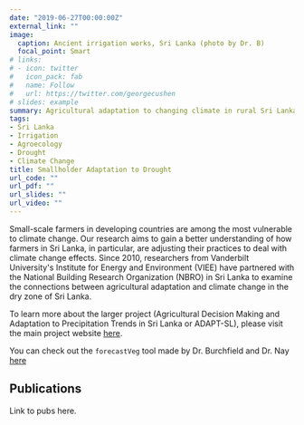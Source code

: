 ```yaml
---
date: "2019-06-27T00:00:00Z"
external_link: ""
image:
  caption: Ancient irrigation works, Sri Lanka (photo by Dr. B)
  focal_point: Smart
# links:
# - icon: twitter
#   icon_pack: fab
#   name: Follow
#   url: https://twitter.com/georgecushen
# slides: example
summary: Agricultural adaptation to changing climate in rural Sri Lanka.
tags:
- Sri Lanka
- Irrigation
- Agroecology
- Drought
- Climate Change
title: Smallholder Adaptation to Drought
url_code: ""
url_pdf: ""
url_slides: ""
url_video: ""
---
```


Small-scale farmers in developing countries are among the most vulnerable to climate change. Our research aims to gain a better understanding of how farmers in Sri Lanka, in particular, are adjusting their practices to deal with climate change effects. Since 2010, researchers from Vanderbilt University's Institute for Energy and Environment (VIEE) have partnered with the National Building Research Organization (NBRO) in Sri Lanka to examine the connections between agricultural adaptation and climate change in the dry zone of Sri Lanka.  

To learn more about the larger project (Agricultural Decision Making and Adaptation to Precipitation Trends in Sri Lanka or ADAPT-SL), please visit the main project website [here](https://my.vanderbilt.edu/srilankaproject/).  

You can check out the `forecastVeg` tool made by Dr. Burchfield and Dr. Nay [here](http://johnjnay.com/forecastVeg/)

## Publications

Link to pubs here.